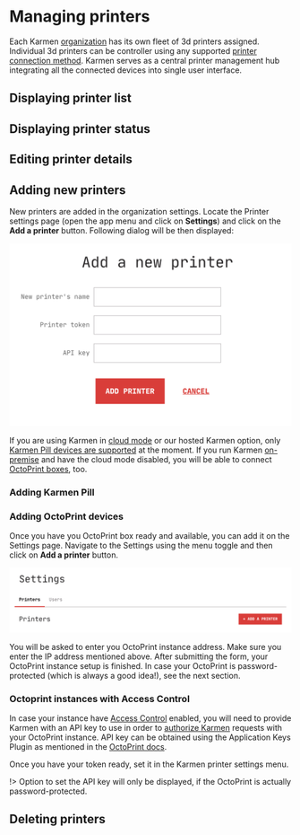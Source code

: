 # Managing printers

Each Karmen [organization](access.md?id=managing-organizations) has its own
fleet of 3d printers assigned. Individual 3d printers can be controller using any
supported [printer connection method](connecting-your-devices.md). Karmen serves
as a central printer management hub integrating all the connected devices into
single user interface.

## Displaying printer list

## Displaying printer status

## Editing printer details

## Adding new printers

New printers are added in the organization settings. Locate the Printer
settings page (open the app menu and click on **Settings**) and click on the **Add
a printer** button. Following dialog will be then displayed:

<div class="center">

![Add a printer in Karmen cloud](_media/printers-add-a-printer.png ":size=600x417")

</div>

If you are using Karmen in [cloud mode](on-premise.md?id=configuration) or our
hosted Karmen option, only [Karmen Pill devices are
supported](connecting-your-devices.md?id=connecting-octoprint-enabled-devices)
at the moment. If you run Karmen [on-premise](on-premise.md) and have the cloud
mode disabled, you will be able to connect [OctoPrint
boxes](connecting-your-devices.md?id=connecting-octoprint-enabled-devices), too.

### Adding Karmen Pill


### Adding OctoPrint devices

Once you have you OctoPrint box ready and available, you can add it on the Settings page. Navigate to the Settings
using the menu toggle and then click on **Add a printer** button.

<div class="center">

![Settings page](_media/add-printer-settings-page.png ":size=600x138")

</div>

You will be asked to enter you OctoPrint instance address. Make sure you enter
the IP address mentioned above. After submitting the form, your OctoPrint
instance setup is finished. In case your OctoPrint is password-protected (which
is always a good idea!), see the next section.


### Octoprint instances with Access Control

In case your instance have [Access
Control](http://docs.octoprint.org/en/master/features/accesscontrol.html#sec-features-access-control)
enabled, you will need to provide Karmen with an API key to use in order to
[authorize
Karmen](http://docs.octoprint.org/en/master/api/general.html#authorization)
requests with your OctoPrint instance. API key can be obtained using the Application Keys Plugin as mentioned
in the [OctoPrint docs](http://docs.octoprint.org/en/master/bundledplugins/appkeys.html#sec-bundledplugins-appkeys).

Once you have your token ready, set it in the Karmen printer settings menu.

!> Option to set the API key will only be displayed, if the OctoPrint is actually password-protected.


## Deleting printers
